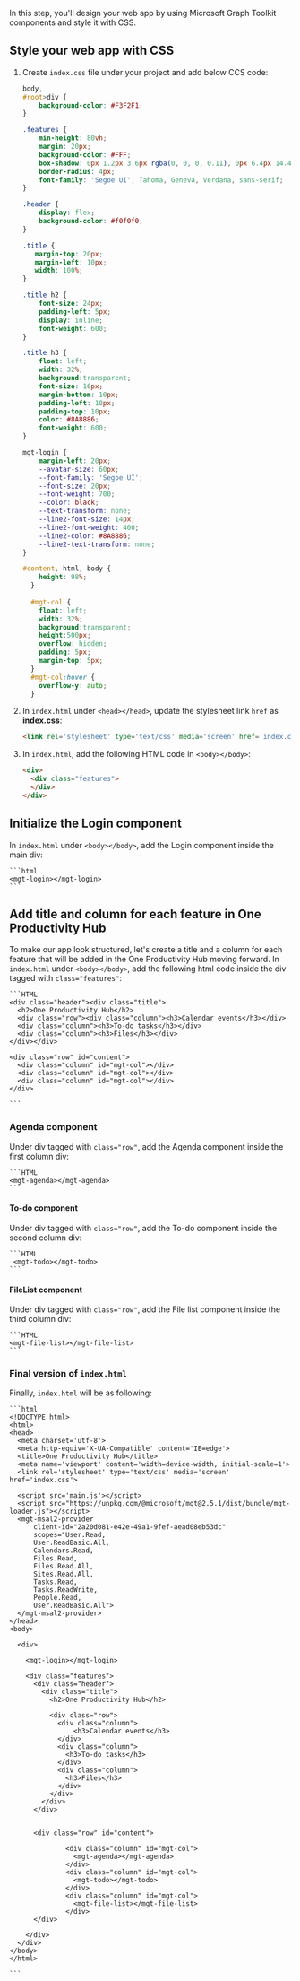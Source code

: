 In this step, you'll design your web app by using Microsoft Graph Toolkit components and style it with CSS.

## Style your web app with CSS

1. Create `index.css` file under your project and add below CCS code:

    ```css
    body,
    #root>div {
        background-color: #F3F2F1;
    }
    
    .features {
        min-height: 80vh;
        margin: 20px;
        background-color: #FFF;
        box-shadow: 0px 1.2px 3.6px rgba(0, 0, 0, 0.11), 0px 6.4px 14.4px rgba(0, 0, 0, 0.13);
        border-radius: 4px;
        font-family: 'Segoe UI', Tahoma, Geneva, Verdana, sans-serif;
    }
    
    .header {
        display: flex;
        background-color: #f0f0f0;
    }
    
    .title {
       margin-top: 20px;
       margin-left: 10px;
       width: 100%;
    }
    
    .title h2 {
        font-size: 24px;
        padding-left: 5px;
        display: inline;
        font-weight: 600;    
    }
    
    .title h3 {
        float: left;
        width: 32%;
        background:transparent;
        font-size: 16px;
        margin-bottom: 10px;
        padding-left: 10px;
        padding-top: 10px;
        color: #8A8886;
        font-weight: 600;
    }
    
    mgt-login {   
        margin-left: 20px;
        --avatar-size: 60px;
        --font-family: 'Segoe UI';
        --font-size: 20px;
        --font-weight: 700;
        --color: black;
        --text-transform: none;
        --line2-font-size: 14px;
        --line2-font-weight: 400;
        --line2-color: #8A8886;
        --line2-text-transform: none;
    }
    
    #content, html, body {
        height: 98%; 
      }
     
      #mgt-col {
        float: left;
        width: 32%;
        background:transparent;
        height:500px;
        overflow: hidden;
        padding: 5px;
        margin-top: 5px;
      }
      #mgt-col:hover {
        overflow-y: auto;
      }
    ```

1. In `index.html` under `<head></head>`, update the stylesheet link `href` as **index.css**:

    ```html
    <link rel='stylesheet' type='text/css' media='screen' href='index.css'>
    ```

1. In `index.html`, add the following HTML code in `<body></body>`:

    ```html
    <div>
      <div class="features">
      </div>
    </div>
    ```

## Initialize the Login component

In `index.html` under `<body></body>`, add the Login component inside the main div:

    ```html
    <mgt-login></mgt-login>
    ```

## Add title and column for each feature in One Productivity Hub

To make our app look structured, let's create a title and a column for each feature that will be added in the One Productivity Hub moving forward. In `index.html` under `<body></body>`, add the following html code inside the div tagged with `class="features"`:

    ```HTML
    <div class="header"><div class="title">
      <h2>One Productivity Hub</h2>
      <div class="row"><div class="column"><h3>Calendar events</h3></div>
      <div class="column"><h3>To-do tasks</h3></div>
      <div class="column"><h3>Files</h3></div>
    </div></div>
    
    <div class="row" id="content">
      <div class="column" id="mgt-col"></div>
      <div class="column" id="mgt-col"></div>
      <div class="column" id="mgt-col"></div>
    </div>
    
    ```

### Agenda component

Under div tagged with `class="row"`, add the Agenda component inside the first column div:

    ```HTML
    <mgt-agenda></mgt-agenda>
    ```

#### To-do component

Under div tagged with `class="row"`, add the To-do component inside the second column div:

    ```HTML
     <mgt-todo></mgt-todo>
    ```

#### FileList component

Under div tagged with `class="row"`, add the File list component inside the third column div:

    ```HTML
    <mgt-file-list></mgt-file-list>
    ```

### Final version of `index.html`

Finally, `index.html` will be as following:

    ```html
    <!DOCTYPE html>
    <html>
    <head>
      <meta charset='utf-8'>
      <meta http-equiv='X-UA-Compatible' content='IE=edge'>
      <title>One Productivity Hub</title>
      <meta name='viewport' content='width=device-width, initial-scale=1'>
      <link rel='stylesheet' type='text/css' media='screen' href='index.css'>
    
      <script src='main.js'></script>
      <script src="https://unpkg.com/@microsoft/mgt@2.5.1/dist/bundle/mgt-loader.js"></script>
      <mgt-msal2-provider 
          client-id="2a20d081-e42e-49a1-9fef-aead08eb53dc"
          scopes="User.Read,
          User.ReadBasic.All,
          Calendars.Read,
          Files.Read,
          Files.Read.All,
          Sites.Read.All,
          Tasks.Read,
          Tasks.ReadWrite,
          People.Read,
          User.ReadBasic.All">    
      </mgt-msal2-provider>
    </head>
    <body>
       
      <div>
       
        <mgt-login></mgt-login>
     
        <div class="features">
          <div class="header">
            <div class="title">
              <h2>One Productivity Hub</h2>
    
              <div class="row">
                <div class="column">
                    <h3>Calendar events</h3>
                </div>
                <div class="column">
                  <h3>To-do tasks</h3>
                </div>
                <div class="column">
                  <h3>Files</h3>
                </div>
              </div>
            </div>
          </div>
    
       
          <div class="row" id="content">
    
                  <div class="column" id="mgt-col">
                    <mgt-agenda></mgt-agenda>
                  </div>
                  <div class="column" id="mgt-col">
                    <mgt-todo></mgt-todo>
                  </div>
                  <div class="column" id="mgt-col">
                    <mgt-file-list></mgt-file-list>
                  </div>
          </div>
    
        </div>
      </div>
    </body>
    </html>
    
    ```
